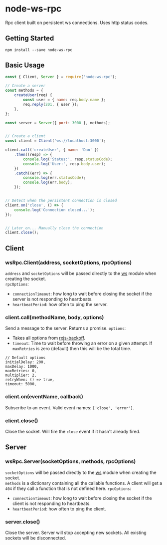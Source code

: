 # node-ws-rpc
Rpc client built on persistent ws connections. Uses http status codes.

## Getting Started
```shell
npm install --save node-ws-rpc
```

## Basic Usage
```javascript
const { Client, Server } = require('node-ws-rpc');

// Create a server
const methods = {
	createUser(req) {
		const user = { name: req.body.name };
		req.reply(201, { user });
	},
};

const server = Server({ port: 3000 }, methods);


// Create a client
const client = Client('ws://localhost:3000');

client.call('createUser', { name: 'Dan' })
	.then((resp) => {
		console.log('Status:', resp.statusCode);
		console.log('User:', resp.body.user);
	})
	.catch((err) => {
		console.log(err.statusCode);
		console.log(err.body);
	});


// Detect when the persistent connection is closed
client.on('close', () => {
	console.log('Connection closed...');
});


// Later on... Manually close the connection
client.close();
```

## Client
### wsRpc.Client(address, socketOptions, rpcOptions)
`address` and `socketOptions` will be passed directly to the [ws](https://github.com/websockets/ws) module when creating the socket.  
`rpcOptions`:
- `connectionTimeout`: how long to wait before closing the socket if the server is not responding to heartbeats.
- `heartbeatPeriod`: how often to ping the server.

### client.call(methodName, body, options)
Send a message to the server. Returns a promise.
`options`:
- Takes all options from [rxjs-backoff](https://github.com/facetofacebroadcasting/rxjs-backoff).
- `timeout`: Time to wait before throwing an error on a given attempt. If `maxRetries` is zero (default) then this will be the total time.
```
// Default options
initialDelay: 200,
maxDelay: 1000,
maxRetries: 0,
multiplier: 2,
retryWhen: () => true,
timeout: 5000,
```

### client.on(eventName, callback)
Subscribe to an event. Valid event names: `['close', 'error']`.

### client.close()
Close the socket. Will fire the `close` event if it hasn't already fired.

## Server
### wsRpc.Server(socketOptions, methods, rpcOptions)
`socketOptions` will be passed directly to the [ws](https://github.com/websockets/ws) module when creating the socket.  
`methods` is a dictionary containing all the callable functions. A client will get a `404` if they call a function that is not defined here.
`rpcOptions`:
- `connectionTimeout`: how long to wait before closing the socket if the client is not responding to heartbeats.
- `heartbeatPeriod`: how often to ping the client.

### server.close()
Close the server. Server will stop accepting new sockets. All existing sockets will be disconnected.  
